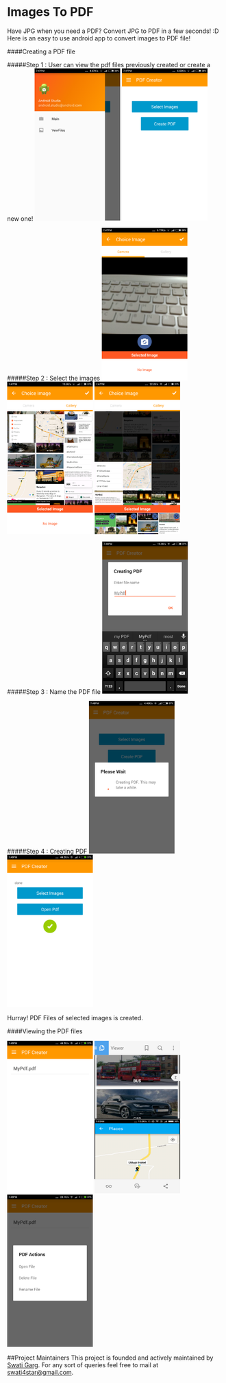# Images To PDF
Have JPG when you need a PDF? Convert JPG to PDF in a few seconds! :D
Here is an easy to use android app to convert images to PDF file!

####Creating a PDF file

#####Step 1 : User can view the pdf files previously created or create a new one! 
<img src="/screenshots/drawer.png" width="200px">
<img src="/screenshots/options.png" width="200px">



#####Step 2 : Select the images
<img src="/screenshots/select.png" width="200px">
<img src="/screenshots/selecting.png" width="200px">
<img src="/screenshots/selecting2.png" width="200px">




#####Step 3 : Name the PDF file
<img src="/screenshots/name.png" width="200px">



#####Step 4 : Creating PDF
<img src="/screenshots/creating.png" width="200px">
<img src="/screenshots/dobe.png" width="200px">




Hurray! PDF Files of selected images is created.


####Viewing the PDF files

<img src="/screenshots/list.png" width="200px">
<img src="/screenshots/pdf.png" width="200px">
<img src="/screenshots/pdf_options.png" width="200px">




##Project Maintainers
This project is founded and actively maintained by [Swati Garg](https://github.com/Swati4star/). For any sort of queries feel free to mail at swati4star@gmail.com.
